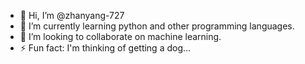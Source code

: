 - 👋 Hi, I’m @zhanyang-727
- 🌱 I’m currently learning python and other programming languages.
- 💞️ I’m looking to collaborate on machine learning.
- ⚡ Fun fact: I'm thinking of getting a dog...

<!---
zhanyang-727/zhanyang-727 is a ✨ special ✨ repository because its `README.md` (this file) appears on your GitHub profile.
You can click the Preview link to take a look at your changes.
--->
